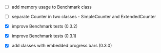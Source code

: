 
- [ ] add memory usage to Benchmark class
- [ ] separate Counter in two classes - SimpleCounter and ExtendedCounter

- [x] improve Benchmark tests (0.3.2)
- [x] improve Benchmark tests (0.3.1)
- [x] add classes with embedded progress bars (0.3.0)

